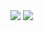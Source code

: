 <img src="https://img.shields.io/badge/Python-3776AB?style=for-the-badge&logo=Python&logoColor=white"/>
<img src="https://img.shields.io/badge/Kubernetes-326CE5?style=for-the-badge&logo=Kubernetes&logoColor=white"/>

